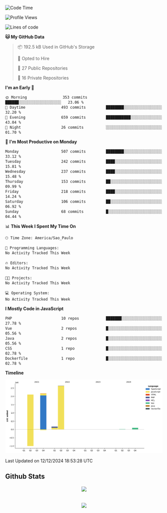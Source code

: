  
<!--START_SECTION:waka-->
![Code Time](http://img.shields.io/badge/Code%20Time-1%2C700%20hrs%204%20mins-blue)

![Profile Views](http://img.shields.io/badge/Profile%20Views-0-blue)

![Lines of code](https://img.shields.io/badge/From%20Hello%20World%20I%27ve%20Written-7.2%20million%20lines%20of%20code-blue)

**🐱 My GitHub Data** 

> 📦 192.5 kB Used in GitHub's Storage 
 > 
> 💼 Opted to Hire
 > 
> 📜 27 Public Repositories 
 > 
> 🔑 16 Private Repositories 
 > 
**I'm an Early 🐤** 

```text
🌞 Morning                353 commits         ██████░░░░░░░░░░░░░░░░░░░   23.06 % 
🌆 Daytime                493 commits         ████████░░░░░░░░░░░░░░░░░   32.20 % 
🌃 Evening                659 commits         ███████████░░░░░░░░░░░░░░   43.04 % 
🌙 Night                  26 commits          ░░░░░░░░░░░░░░░░░░░░░░░░░   01.70 % 
```
📅 **I'm Most Productive on Monday** 

```text
Monday                   507 commits         ████████░░░░░░░░░░░░░░░░░   33.12 % 
Tuesday                  242 commits         ████░░░░░░░░░░░░░░░░░░░░░   15.81 % 
Wednesday                237 commits         ████░░░░░░░░░░░░░░░░░░░░░   15.48 % 
Thursday                 153 commits         ██░░░░░░░░░░░░░░░░░░░░░░░   09.99 % 
Friday                   218 commits         ████░░░░░░░░░░░░░░░░░░░░░   14.24 % 
Saturday                 106 commits         ██░░░░░░░░░░░░░░░░░░░░░░░   06.92 % 
Sunday                   68 commits          █░░░░░░░░░░░░░░░░░░░░░░░░   04.44 % 
```


📊 **This Week I Spent My Time On** 

```text
🕑︎ Time Zone: America/Sao_Paulo

💬 Programming Languages: 
No Activity Tracked This Week

🔥 Editors: 
No Activity Tracked This Week

🐱‍💻 Projects: 
No Activity Tracked This Week

💻 Operating System: 
No Activity Tracked This Week
```

**I Mostly Code in JavaScript** 

```text
PHP                      10 repos            ███████░░░░░░░░░░░░░░░░░░   27.78 % 
Vue                      2 repos             █░░░░░░░░░░░░░░░░░░░░░░░░   05.56 % 
Java                     2 repos             █░░░░░░░░░░░░░░░░░░░░░░░░   05.56 % 
CSS                      1 repo              █░░░░░░░░░░░░░░░░░░░░░░░░   02.78 % 
Dockerfile               1 repo              █░░░░░░░░░░░░░░░░░░░░░░░░   02.78 % 
```



**Timeline**

![Lines of Code chart](https://raw.githubusercontent.com/MaueDev/MaueDev/main/assets/bar_graph.png)


 Last Updated on 12/12/2024 18:53:28 UTC
<!--END_SECTION:waka-->

## Github Stats  
<div align="center"><img src="https://github-readme-stats.vercel.app/api/top-langs/?username=MaueDev&hide_border=true&layout=compact" align="center" /></div>  

<br/>  

<br/>  

<div align="center">
<img src="https://komarev.com/ghpvc/?username=MaueDev&&style=flat-square" align="center" />
</div>  
  
